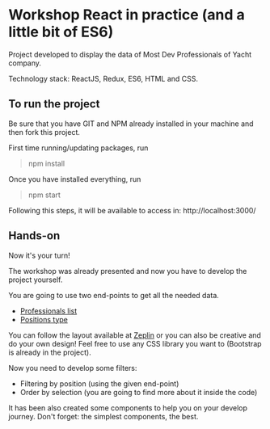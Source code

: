 Workshop React in practice (and a little bit of ES6)
================

Project developed to display the data of Most Dev Professionals of Yacht company.

Technology stack: ReactJS, Redux, ES6, HTML and CSS.

To run the project
--------------------

Be sure that you have GIT and NPM already installed in your machine and then fork this project.

First time running/updating packages, run
> npm install

Once you have installed everything, run
> npm start

Following this steps, it will be available to access in: http://localhost:3000/

Hands-on
--------------------

Now it's your turn! 

The workshop was already presented and now you have to develop the project yourself.

You are going to use two end-points to get all the needed data.
- [Professionals list]()
- [Positions type]()

You can follow the layout available at [Zeplin]() or you can also be creative and do your own design! Feel free to use any CSS library you want to (Bootstrap is already in the project).

Now you need to develop some filters:
- Filtering by position (using the given end-point)
- Order by selection (you are going to find more about it inside the code)

It has been also created some components to help you on your develop journey. 
Don't forget: the simplest components, the best.